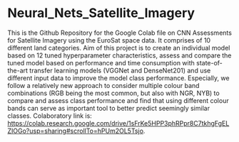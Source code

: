 # Neural_Nets_Satellite_Imagery
This is the Github Repository for the Google Colab file on CNN Assessments for Satellite Imagery using the EuroSat space data. It comprises of 10 different land categories. Aim of this project is to create an individual model based on 12 tuned hyperparameter characteristics, assess and compare the tuned model based on performance and time consumption with state-of-the-art transfer learning models (VGGNet and DenseNet201) and use different input data to improve the model class performance. Especially, we follow a relatively new approach to consider multiple colour band combinations (RGB being the most common, but also with NGR, NYB) to compare and assess class performance and find that using different colour bands can serve as important tool to better predict seemingly similar classes. Colaboratory link is: https://colab.research.google.com/drive/1sFrKe5HPP3phRPpr8C7tkhgFgELZIOGo?usp=sharing#scrollTo=hPUm2OL5Tsjo. 
